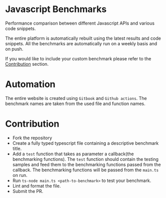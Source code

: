 # Javascript Benchmarks

Performance comparison between different Javascript APIs and various code snippets.

The entire platform is automatically rebuilt using the latest results and code snippets.
All the benchmarks are automatically run on a weekly basis and on push.

If you would like to include your custom benchmark please refer to the [Contribution](#Contribution) section.

# Automation

The entire website is created using `Gitbook` and `Github actions`.
The benchmark names are taken from the used file and function names.

# Contribution

-   Fork the repository
-   Create a fully typed typescript file containing a descriptive benchmark title.
-   Add a `test` function that takes as parameter a callback(the benchmarking functions). The `test` function should contain the testing samples and feed them to the benchmarking functions passed from the callback. The benchmarking functions will be passed from the `main.ts` on run.
-   Run `ts-node main.ts <path-to-benchmark>` to test your benchmark.
-   Lint and format the file.
-   Submit the PR.
